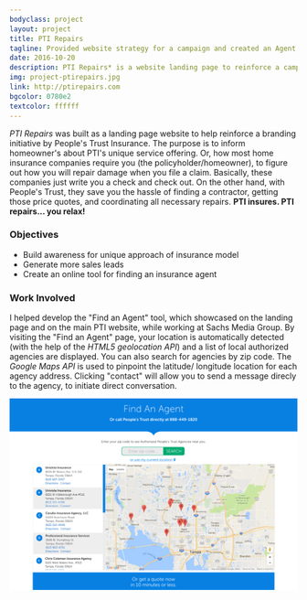 ```yaml
---
bodyclass: project
layout: project
title: PTI Repairs
tagline: Provided website strategy for a campaign and created an Agent Locator tool
date: 2016-10-20
description: PTI Repairs* is a website landing page to reinforce a campaign initiative by People's Trust Insurance. The purpose of the campaign is to inform homeowner's about PTI's unique service offering. Most home insurance companies require you, as the policyholder, to figure out how you will repair damage when you file a claim.
img: project-ptirepairs.jpg
link: http://ptirepairs.com
bgcolor: 0780e2
textcolor: ffffff
---
```


*PTI Repairs* was built as a landing page website to help reinforce a branding initiative by People's Trust Insurance. The purpose is to inform homeowner's about PTI's unique service offering. Or, how most home insurance companies require you (the policyholder/homeowner), to figure out how you will repair damage when you file a claim. Basically, these companies just write you a check and check out. On the other hand, with People's Trust, they save you the hassle of finding a contractor, getting those price quotes, and coordinating all necessary repairs. **PTI insures. PTI repairs... you relax!**

### Objectives
* Build awareness for unique approach of insurance model
* Generate more sales leads
* Create an online tool for finding an insurance agent

### Work Involved
I helped develop the "Find an Agent" tool, which showcased on the landing page and on the main PTI website, while working at Sachs Media Group. By visiting the "Find an Agent" page, your location is automatically detected (with the help of the *HTML5 geolocation API*) and a list of local authorized agencies are displayed. You can also search for agencies by zip code. The *Google Maps API* is used to pinpoint the latitude/ longitude location for each agency address. Clicking "contact" will allow you to send a message direcly to the agency, to initiate direct conversation.

![ptirepairs agent image](/assets/images/project-ptirepairs-agent.png)
